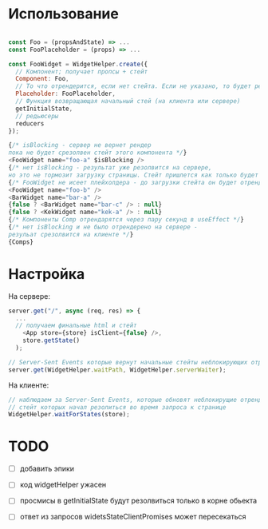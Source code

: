 # Использование

```js

const Foo = (propsAndState) => ...
const FooPlaceholder = (props) => ...

const FooWidget = WidgetHelper.create({
  // Компонент; получает пропсы + стейт
  Component: Foo,
  // То что отрендерится, если нет стейта. Если не указано, то будет рендериться Component только с пропсами
  Placeholder: FooPlaceholder,
  // Функция возвращающая начальный стей (на клиента или сервере)
  getInitialState,
  // редьюсеры
  reducers
});
```

```js
{/* isBlocking - сервер не вернет рендер
пока не будет срезолвен стейт этого компонента */}
<FooWidget name="foo-a" $isBlocking />
{/* нет isBlocking - результат уже резолвится на сервере,
но это не тормозит загрузку страницы. Стейт пришлется как только будет готов */}
{/* FooWidget не исеет плейхолдера - до загрузки стейта он будет отрендерен с пустым стейтом */}
<FooWidget name="foo-b" />
<BarWidget name="bar-a" />
{false ? <BarWidget name="bar-c" /> : null}
{false ? <KekWidget name="kek-a" /> : null}
{/* Компоненты Comp отрендарятся через пару секунд в useEffect */}
{/* нет isBlocking и не было отрендерено на сервере -
резульат срезолвится на клиенте */}
{Comps}
```

# Настройка

На сервере:

```js
server.get("/", async (req, res) => {
  ...
  // получаем финальные html и стейт
    <App store={store} isClient={false} />,
    store.getState()
  );
```

```js
// Server-Sent Events которые вернут начальные стейты неблокирующих отрендеренных виджетов
server.get(WidgetHelper.waitPath, WidgetHelper.serverWaiter);
```

На клиенте:

```js
// наблюдаем за Server-Sent Events, которые обновят неблокирущие отрендеренные виджеты,
// стейт которых начал резолиться во время запроса к странице
WidgetHelper.waitForStates(store);
```

# TODO

- [ ] добавить эпики

- [ ] код widgetHelper ужасен
- [ ] просмисы в getInitialState будут резолвиться только в корне обьекта
- [ ] ответ из запросов widetsStateClientPromises может пересекаться
